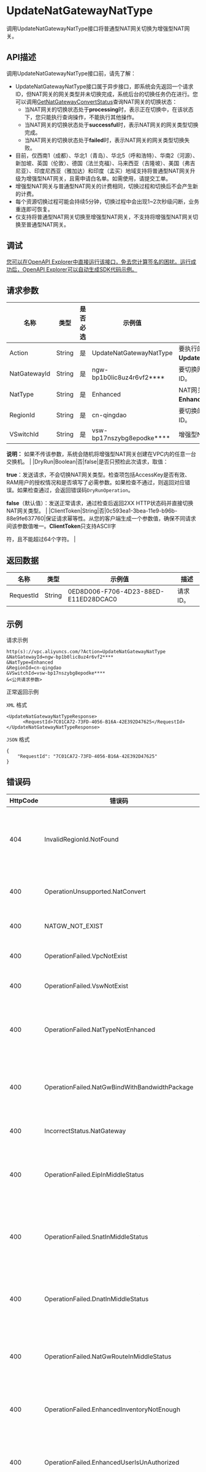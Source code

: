 # UpdateNatGatewayNatType

调用UpdateNatGatewayNatType接口将普通型NAT网关切换为增强型NAT网关。

## API描述

调用UpdateNatGatewayNatType接口前，请先了解：

-   UpdateNatGatewayNatType接口属于异步接口，即系统会先返回一个请求ID，但NAT网关的网关类型并未切换完成，系统后台的切换任务仍在进行。您可以调用[GetNatGatewayConvertStatus](~~184744~~)查询NAT网关的切换状态：
    -   当NAT网关的切换状态处于**processing**时，表示正在切换中，在该状态下，您只能执行查询操作，不能执行其他操作。
    -   当NAT网关的切换状态处于**successful**时，表示NAT网关的网关类型切换完成。
    -   当NAT网关的切换状态处于**failed**时，表示NAT网关的网关类型切换失败。
-   目前，仅西南1（成都）、华北1（青岛）、华北5（呼和浩特）、华南2（河源）、新加坡、英国（伦敦）、德国（法兰克福）、马来西亚（吉隆坡）、美国（弗吉尼亚）、印度尼西亚（雅加达）和印度（孟买）地域支持将普通型NAT网关升级为增强型NAT网关，且需申请白名单。如需使用，请提交工单。
-   增强型NAT网关与普通型NAT网关的计费相同，切换过程和切换后不会产生新的计费。
-   每个资源切换过程可能会持续5分钟，切换过程中会出现1~2次秒级闪断，业务重连即可恢复。
-   仅支持将普通型NAT网关切换至增强型NAT网关，不支持将增强型NAT网关切换至普通型NAT网关。

## 调试

[您可以在OpenAPI Explorer中直接运行该接口，免去您计算签名的困扰。运行成功后，OpenAPI Explorer可以自动生成SDK代码示例。](https://api.aliyun.com/#product=Vpc&api=UpdateNatGatewayNatType&type=RPC&version=2016-04-28)

## 请求参数

|名称|类型|是否必选|示例值|描述|
|--|--|----|---|--|
|Action|String|是|UpdateNatGatewayNatType|要执行的操作，取值：**UpdateNatGatewayNatType**。 |
|NatGatewayId|String|是|ngw-bp1b0lic8uz4r6vf2\*\*\*\*|要切换网关类型的NAT网关实例ID。 |
|NatType|String|是|Enhanced|NAT网关类型，仅可取值：**Enhanced**（增强型NAT网关）。 |
|RegionId|String|是|cn-qingdao|要切换的NAT网关所属的地域ID。 |
|VSwitchId|String|是|vsw-bp17nszybg8epodke\*\*\*\*|增强型NAT网关所属的交换机。

 **说明：** 如果不传该参数，系统会随机将增强型NAT网关创建在VPC内的任意一台交换机。 |
|DryRun|Boolean|否|false|是否只预检此次请求，取值：

 **true**：发送请求，不会切换NAT网关类型。检查项包括AccessKey是否有效、RAM用户的授权情况和是否填写了必需参数。如果检查不通过，则返回对应错误。如果检查通过，会返回错误码`DryRunOperation`。

 **false**（默认值）：发送正常请求，通过检查后返回2XX HTTP状态码并直接切换NAT网关类型。 |
|ClientToken|String|否|0c593ea1-3bea-11e9-b96b-88e9fe637760|保证请求幂等性。从您的客户端生成一个参数值，确保不同请求间该参数值唯一。**ClientToken**只支持ASCII字

 符，且不能超过64个字符。 |

## 返回数据

|名称|类型|示例值|描述|
|--|--|---|--|
|RequestId|String|0ED8D006-F706-4D23-88ED-E11ED28DCAC0|请求ID。 |

## 示例

请求示例

```
http(s)://vpc.aliyuncs.com/?Action=UpdateNatGatewayNatType
&NatGatewayId=ngw-bp1b0lic8uz4r6vf2****
&NatType=Enhanced
&RegionId=cn-qingdao
&VSwitchId=vsw-bp17nszybg8epodke****
&<公共请求参数>
```

正常返回示例

`XML` 格式

```
<UpdateNatGatewayNatTypeResponse>    
      <RequestId>7C01CA72-73FD-4056-B16A-42E392D47625</RequestId>
</UpdateNatGatewayNatTypeResponse>
```

`JSON` 格式

```
{
	"RequestId": "7C01CA72-73FD-4056-B16A-42E392D47625"
}
```

## 错误码

|HttpCode|错误码|错误信息|描述|
|--------|---|----|--|
|404|InvalidRegionId.NotFound|The specified RegionId does not exist in our records.|指定的 RegionId 不存在，请您检查此产品在该地域是否可用。|
|400|OperationUnsupported.NatConvert|The NAT gateway conversion function is not supported.|NAT网关类型转换功能未支持。|
|400|NATGW\_NOT\_EXIST|The specified NAT gateway does not exist.|该 NAT 网关不存在。|
|400|OperationFailed.VpcNotExist|The specified VPC does not exist.|指定的VPC不存在。|
|400|OperationFailed.VswNotExist|The specified VSwitch does not exist.|指定的交换机不存在。|
|400|OperationFailed.NatTypeNotEnhanced|Operation failed because the specified NAT gateway type is not enhanced.|操作失败因为指定的NAT网关类型不是增强型。|
|400|OperationFailed.NatGwBindWithBandwidthPackage|Operation failed because the NAT gateway is bound to bandwidth packages.|操作失败因为NAT网关实例绑定了NAT带宽包。|
|400|IncorrectStatus.NatGateway|The status of NAT gateway is incorrect.|NAT网关状态不对。|
|400|OperationFailed.EipInMiddleStatus|Operation failed because the status of EIP associated with the specified NAT gateway is abnormal.|操作失败因为绑定在此NAT网关上的EIP状态异常。|
|400|OperationFailed.SnatInMiddleStatus|Operation failed because the status of the SNAT entry of the specified NAT gateway is abnormal.|操作失败因为指定的NAT网关的SNAT条目状态异常。|
|400|OperationFailed.DnatInMiddleStatus|Operation failed because the status of the DNAT entry associated with the NAT gateway is abnormal.|操作失败因为NAT网关的DNAT规则状态异常。|
|400|OperationFailed.NatGwRouteInMiddleStatus|Operation failed because the status of the route entry associated with the NAT gateway is abnormal.|操作失败因为NAT网关相关的路由条目状态异常。|
|400|OperationFailed.EnhancedInventoryNotEnough|The enhanced NAT gateway inventory is insufficient in the specified zone.|当前可用区增强NAT网关库存不足.|
|400|OperationFailed.EnhancedUserIsUnAuthorized|Operation failed because the user is not authorized to create an enhanced NAT gateway.|操作失败因为用户未授权创建增强型NAT网关。|
|400|OperationFailed.EnhancedRegion|Operation failed because enhanced NAT gateways are not available for sale in the specified region.|操作失败因为当前地域未开启增强型NAT网关售卖。|
|400|OperationFailed.EnhancedQuotaExceed|Operation failed because the maximum number of enhanced NAT gateways in the same VPC is exceeded.|操作失败因为当前VPC下的增强型NAT网关数量超过限制。|
|400|InvalidBandwidthPackageIdNumber.NotSupported|The number of BandwidthPackageIds exceeds the limit.|共享带宽包的数量超过Quota限制。|
|400|OperationFailed.VswNotBelongToVpc|Operation failed because the specified VSwitch is not bound to the same VPC with NAT gateway.|操作失败因为VSW和NATGW不属于同一个VPC。|
|400|OperationUnsupported.VpcAttachedCen|Operation failed because the VPC is attached to CEN.|操作失败因为VPC加入了CEN。|
|400|OperationUnsupported.RouterInterfaceExist|Operation failed because the VPC has a router interface.|操作失败因为VPC有路由器接口存在。|
|400|OperationFailed.VRouterNotExist|Operation failed because the VRouter does not exist.|操作失败因为虚拟路由器不存在。|
|400|OperationFailed.SnatQuotaExceed|Operation failed because the maximum number of SNAT entry is exceeded.|操作失败因为SNAT条目数量过多。|
|400|OperationFailed.DnatQuotaExceed|Operation failed because the maximum number of forward entry is exceeded.|操作失败因为DNAT条目数量过多。|

访问[错误中心](https://error-center.aliyun.com/status/product/Vpc)查看更多错误码。

